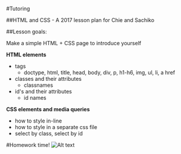 #Tutoring

##HTML and CSS - A 2017 lesson plan for Chie and Sachiko

##Lesson goals:

Make a simple HTML + CSS page to introduce yourself

**HTML elements**

- tags
  - doctype, html, title, head, body, div, p, h1-h6, img, ul, li, a href
- classes and their attributes
  - classnames
- id's and their attributes
  - id names

**CSS elements and media queries**
- how to style in-line
- how to style in a separate css file
- select by class, select by id

#Homework time!
![Alt text](/Users/victortran/code/personal_projects/tutoring/img/screenshot.png)
